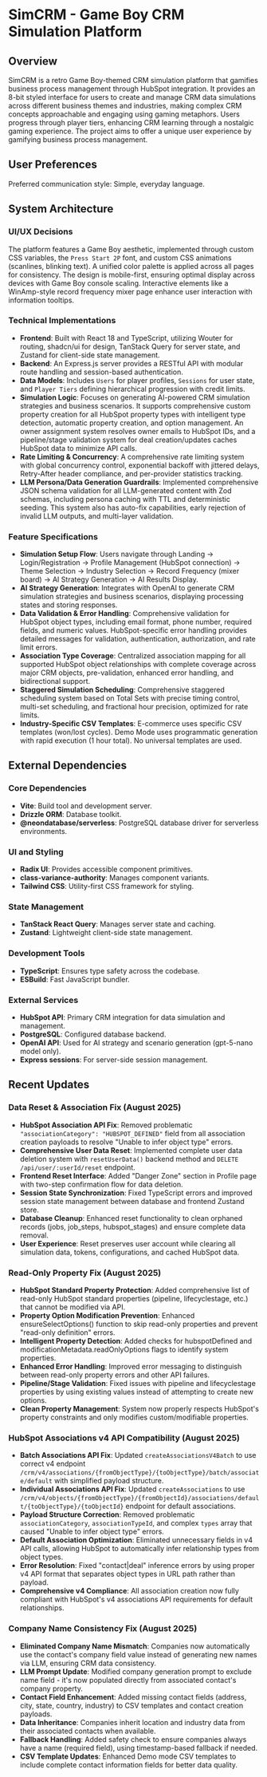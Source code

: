# SimCRM - Game Boy CRM Simulation Platform

## Overview
SimCRM is a retro Game Boy-themed CRM simulation platform that gamifies business process management through HubSpot integration. It provides an 8-bit styled interface for users to create and manage CRM data simulations across different business themes and industries, making complex CRM concepts approachable and engaging using gaming metaphors. Users progress through player tiers, enhancing CRM learning through a nostalgic gaming experience. The project aims to offer a unique user experience by gamifying business process management.

## User Preferences
Preferred communication style: Simple, everyday language.

## System Architecture

### UI/UX Decisions
The platform features a Game Boy aesthetic, implemented through custom CSS variables, the `Press Start 2P` font, and custom CSS animations (scanlines, blinking text). A unified color palette is applied across all pages for consistency. The design is mobile-first, ensuring optimal display across devices with Game Boy console scaling. Interactive elements like a WinAmp-style record frequency mixer page enhance user interaction with information tooltips.

### Technical Implementations
- **Frontend**: Built with React 18 and TypeScript, utilizing Wouter for routing, shadcn/ui for design, TanStack Query for server state, and Zustand for client-side state management.
- **Backend**: An Express.js server provides a RESTful API with modular route handling and session-based authentication.
- **Data Models**: Includes `Users` for player profiles, `Sessions` for user state, and `Player Tiers` defining hierarchical progression with credit limits.
- **Simulation Logic**: Focuses on generating AI-powered CRM simulation strategies and business scenarios. It supports comprehensive custom property creation for all HubSpot property types with intelligent type detection, automatic property creation, and option management. An owner assignment system resolves owner emails to HubSpot IDs, and a pipeline/stage validation system for deal creation/updates caches HubSpot data to minimize API calls.
- **Rate Limiting & Concurrency**: A comprehensive rate limiting system with global concurrency control, exponential backoff with jittered delays, Retry-After header compliance, and per-provider statistics tracking.
- **LLM Persona/Data Generation Guardrails**: Implemented comprehensive JSON schema validation for all LLM-generated content with Zod schemas, including persona caching with TTL and deterministic seeding. This system also has auto-fix capabilities, early rejection of invalid LLM outputs, and multi-layer validation.

### Feature Specifications
- **Simulation Setup Flow**: Users navigate through Landing → Login/Registration → Profile Management (HubSpot connection) → Theme Selection → Industry Selection → Record Frequency (mixer board) → AI Strategy Generation → AI Results Display.
- **AI Strategy Generation**: Integrates with OpenAI to generate CRM simulation strategies and business scenarios, displaying processing states and storing responses.
- **Data Validation & Error Handling**: Comprehensive validation for HubSpot object types, including email format, phone number, required fields, and numeric values. HubSpot-specific error handling provides detailed messages for validation, authentication, authorization, and rate limit errors.
- **Association Type Coverage**: Centralized association mapping for all supported HubSpot object relationships with complete coverage across major CRM objects, pre-validation, enhanced error handling, and bidirectional support.
- **Staggered Simulation Scheduling**: Comprehensive staggered scheduling system based on Total Sets with precise timing control, multi-set scheduling, and fractional hour precision, optimized for rate limits.
- **Industry-Specific CSV Templates**: E-commerce uses specific CSV templates (won/lost cycles). Demo Mode uses programmatic generation with rapid execution (1 hour total). No universal templates are used.

## External Dependencies

### Core Dependencies
- **Vite**: Build tool and development server.
- **Drizzle ORM**: Database toolkit.
- **@neondatabase/serverless**: PostgreSQL database driver for serverless environments.

### UI and Styling
- **Radix UI**: Provides accessible component primitives.
- **class-variance-authority**: Manages component variants.
- **Tailwind CSS**: Utility-first CSS framework for styling.

### State Management
- **TanStack React Query**: Manages server state and caching.
- **Zustand**: Lightweight client-side state management.

### Development Tools
- **TypeScript**: Ensures type safety across the codebase.
- **ESBuild**: Fast JavaScript bundler.

### External Services
- **HubSpot API**: Primary CRM integration for data simulation and management.
- **PostgreSQL**: Configured database backend.
- **OpenAI API**: Used for AI strategy and scenario generation (gpt-5-nano model only).
- **Express sessions**: For server-side session management.

## Recent Updates

### Data Reset & Association Fix (August 2025)
- **HubSpot Association API Fix**: Removed problematic `"associationCategory": "HUBSPOT_DEFINED"` field from all association creation payloads to resolve "Unable to infer object type" errors.
- **Comprehensive User Data Reset**: Implemented complete user data deletion system with `resetUserData()` backend method and `DELETE /api/user/:userId/reset` endpoint.
- **Frontend Reset Interface**: Added "Danger Zone" section in Profile page with two-step confirmation flow for data deletion.
- **Session State Synchronization**: Fixed TypeScript errors and improved session state management between database and frontend Zustand store.
- **Database Cleanup**: Enhanced reset functionality to clean orphaned records (jobs, job_steps, hubspot_stages) and ensure complete data removal.
- **User Experience**: Reset preserves user account while clearing all simulation data, tokens, configurations, and cached HubSpot data.

### Read-Only Property Fix (August 2025)
- **HubSpot Standard Property Protection**: Added comprehensive list of read-only HubSpot standard properties (pipeline, lifecyclestage, etc.) that cannot be modified via API.
- **Property Option Modification Prevention**: Enhanced ensureSelectOptions() function to skip read-only properties and prevent "read-only definition" errors.
- **Intelligent Property Detection**: Added checks for hubspotDefined and modificationMetadata.readOnlyOptions flags to identify system properties.
- **Enhanced Error Handling**: Improved error messaging to distinguish between read-only property errors and other API failures.
- **Pipeline/Stage Validation**: Fixed issues with pipeline and lifecyclestage properties by using existing values instead of attempting to create new options.
- **Clean Property Management**: System now properly respects HubSpot's property constraints and only modifies custom/modifiable properties.

### HubSpot Associations v4 API Compatibility (August 2025)
- **Batch Associations API Fix**: Updated `createAssociationsV4Batch` to use correct v4 endpoint `/crm/v4/associations/{fromObjectType}/{toObjectType}/batch/associate/default` with simplified payload structure.
- **Individual Associations API Fix**: Updated `createAssociations` to use `/crm/v4/objects/{fromObjectType}/{fromObjectId}/associations/default/{toObjectType}/{toObjectId}` endpoint for default associations.
- **Payload Structure Correction**: Removed problematic `associationCategory`, `associationTypeId`, and complex `types` array that caused "Unable to infer object type" errors.
- **Default Association Optimization**: Eliminated unnecessary fields in v4 API calls, allowing HubSpot to automatically infer relationship types from object types.
- **Error Resolution**: Fixed "contact|deal" inference errors by using proper v4 API format that separates object types in URL path rather than payload.
- **Comprehensive v4 Compliance**: All association creation now fully compliant with HubSpot's v4 associations API requirements for default relationships.

### Company Name Consistency Fix (August 2025)
- **Eliminated Company Name Mismatch**: Companies now automatically use the contact's company field value instead of generating new names via LLM, ensuring CRM data consistency.
- **LLM Prompt Update**: Modified company generation prompt to exclude name field - it's now populated directly from associated contact's company property.
- **Contact Field Enhancement**: Added missing contact fields (address, city, state, country, industry) to CSV templates and contact creation payloads.
- **Data Inheritance**: Companies inherit location and industry data from their associated contacts when available.
- **Fallback Handling**: Added safety check to ensure companies always have a name (required field), using timestamp-based fallback if needed.
- **CSV Template Updates**: Enhanced Demo mode CSV templates to include complete contact information fields for better data quality.